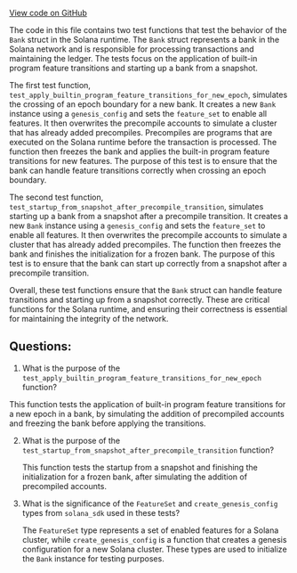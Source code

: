 
[View code on GitHub](https://github.com/solana-labs/solana/blob/master/runtime/src/bank/builtin_programs.rs)

The code in this file contains two test functions that test the behavior of the `Bank` struct in the Solana runtime. The `Bank` struct represents a bank in the Solana network and is responsible for processing transactions and maintaining the ledger. The tests focus on the application of built-in program feature transitions and starting up a bank from a snapshot.

The first test function, `test_apply_builtin_program_feature_transitions_for_new_epoch`, simulates the crossing of an epoch boundary for a new bank. It creates a new `Bank` instance using a `genesis_config` and sets the `feature_set` to enable all features. It then overwrites the precompile accounts to simulate a cluster that has already added precompiles. Precompiles are programs that are executed on the Solana runtime before the transaction is processed. The function then freezes the bank and applies the built-in program feature transitions for new features. The purpose of this test is to ensure that the bank can handle feature transitions correctly when crossing an epoch boundary.

The second test function, `test_startup_from_snapshot_after_precompile_transition`, simulates starting up a bank from a snapshot after a precompile transition. It creates a new `Bank` instance using a `genesis_config` and sets the `feature_set` to enable all features. It then overwrites the precompile accounts to simulate a cluster that has already added precompiles. The function then freezes the bank and finishes the initialization for a frozen bank. The purpose of this test is to ensure that the bank can start up correctly from a snapshot after a precompile transition.

Overall, these test functions ensure that the `Bank` struct can handle feature transitions and starting up from a snapshot correctly. These are critical functions for the Solana runtime, and ensuring their correctness is essential for maintaining the integrity of the network.
## Questions: 
 1. What is the purpose of the `test_apply_builtin_program_feature_transitions_for_new_epoch` function?
   
   This function tests the application of built-in program feature transitions for a new epoch in a bank, by simulating the addition of precompiled accounts and freezing the bank before applying the transitions.

2. What is the purpose of the `test_startup_from_snapshot_after_precompile_transition` function?
   
   This function tests the startup from a snapshot and finishing the initialization for a frozen bank, after simulating the addition of precompiled accounts.

3. What is the significance of the `FeatureSet` and `create_genesis_config` types from `solana_sdk` used in these tests?
   
   The `FeatureSet` type represents a set of enabled features for a Solana cluster, while `create_genesis_config` is a function that creates a genesis configuration for a new Solana cluster. These types are used to initialize the `Bank` instance for testing purposes.